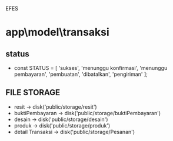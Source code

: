 EFES

# app\model\transaksi

## status

-   const STATUS = [
    'sukses',
    'menunggu konfirmasi',
    'menunggu pembayaran',
    'pembuatan',
    'dibatalkan',
    'pengiriman'
    ];

## FILE STORAGE

-   resit -> disk('public/storage/resit')
-   buktiPembayaran -> disk('public/storage/buktiPembayaran')
-   desain -> disk('public/storage/desain')
-   produk -> disk('public/storage/produk')
-   detail Transaksi -> disk('public/storage/Pesanan')
